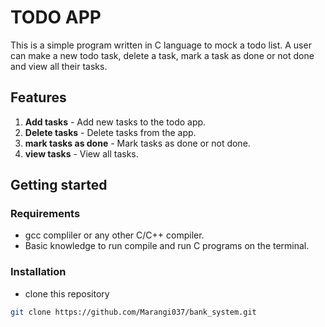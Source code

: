 # TODO APP
This is a simple program written in C language to mock a todo list. A user can make a new todo task, delete a task, mark a task as done or not done and view all their tasks.

## Features
1. **Add tasks** - Add new tasks to the todo app.
2. **Delete tasks** - Delete tasks from the app.
3. **mark tasks as done** - Mark tasks as done or not done.
4. **view tasks** - View all tasks.


## Getting started

### Requirements

- gcc compliler or any other C/C++ compiler.
- Basic knowledge to run compile and run C programs on the terminal.

### Installation

- clone this repository
```bash
git clone https://github.com/Marangi037/bank_system.git
```